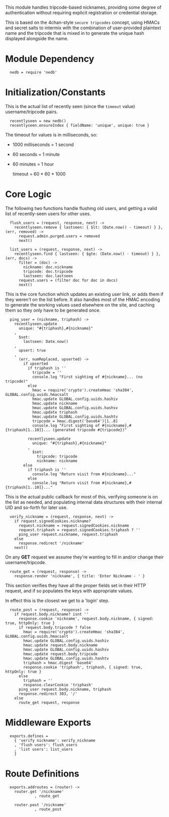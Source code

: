This module handles tripcode-based nicknames, providing
some degree of authentication without requiring explicit
registration or credential storage.

This is based on the 4chan-style `secure tripcodes`
concept, using HMACs and secret salts to intermix
with the combination of user-provided plaintext name
and the tripcode that is mixed in to generate the
unique hash displayed alongside the name.

Module Dependency
================= 
     
      nedb = require 'nedb'

Initialization/Constants
========================

This is the actual list of recently seen (since the `timeout` value)
username/tripcode pairs.

      recentlyseen = new nedb()
      recentlyseen.ensureIndex { fieldName: 'unique', unique: true }

The timeout for values is in milliseconds, so:

 * 1000 milliseconds = 1 second
 * 60 seconds = 1 minute
 * 60 minutes = 1 hour

      timeout = 60 * 60 * 1000

Core Logic
==========

The following two functions handle flushing old users, and getting
a valid list of recently-seen users for other uses.

      flush_users = (request, response, next) ->
        recentlyseen.remove { lastseen: { $lt: (Date.now() - timeout) } }, (err, removed) ->
          request.admin.purged.users = removed
          next()
      
      list_users = (request, response, next) ->
        recentlyseen.find { lastseen: { $gte: (Date.now() - timeout) } }, (err, docs) ->
          filter = (doc) ->
            nickname: doc.nickname
            tripcode: doc.tripcode
            lastseen: doc.lastseen
          request.users = (filter doc for doc in docs)
          next()

This is the core function which updates an existing user link,
or adds them if they weren't on the list before. It also handles
most of the HMAC encoding to generate the working values used
elsewhere on the site, and caching them so they only have to be
generated once.

      ping_user = (nickname, triphash) ->
        recentlyseen.update
          unique: "#{triphash},#{nickname}"
        ,
          $set:
            lastseen: Date.now()
        ,
          upsert: true
        ,
          (err, numReplaced, upserted) ->
            if upserted
              if triphash is ''
                tripcode = ''
                console.log "First sighting of #{nickname}... (no tripcode)"
              else
                hmac = require('crypto').createHmac 'sha384', GLOBAL.config.uuids.hmacsalt
                hmac.update GLOBAL.config.uuids.hashiv
                hmac.update nickname
                hmac.update GLOBAL.config.uuids.hashsv
                hmac.update triphash
                hmac.update GLOBAL.config.uuids.hashtv
                tripcode = hmac.digest('base64')[1..8]
                console.log "First sighting of #{nickname},#{triphash[1..10]}... (generated tripcode #{tripcode})"
      
              recentlyseen.update
                unique: "#{triphash},#{nickname}"
              ,
                $set:
                  tripcode: tripcode
                  nickname: nickname
            else
              if triphash is ''
                console.log "Return visit from #{nickname}..."
              else
                console.log "Return visit from #{nickname},#{triphash[1..10]}..."

This is the actual public callback for most of this, verifying
someone is on the list as needed, and populating internal data
structures with their internal UID and so-forth for later use.

      verify_nickname = (request, response, next) ->
        if request.signedCookies.nickname?
          request.nickname = request.signedCookies.nickname
          request.triphash = request.signedCookies.triphash ? ''
          ping_user request.nickname, request.triphash
        else
          response.redirect '/nickname'
        next()

On any **GET** request we assume they're wanting to fill in and/or
change their username/tripcode.

      route_get = (request, response) ->
        response.render 'nickname', { title: 'Enter Nickname - ' }

This section verifies they have all the proper fields set in their
HTTP request, and if so populates the keys with appropriate values.

In effect this is the closest we get to a 'login' step.

      route_post = (request, response) ->
        if request.body.nickname? isnt ''
          response.cookie 'nickname', request.body.nickname, { signed: true, httpOnly: true }
          if request.body.tripcode ? false
            hmac = require('crypto').createHmac 'sha384', GLOBAL.config.uuids.hmacsalt
            hmac.update GLOBAL.config.uuids.hashiv
            hmac.update request.body.nickname
            hmac.update GLOBAL.config.uuids.hashsv
            hmac.update request.body.tripcode
            hmac.update GLOBAL.config.uuids.hashtv
            triphash = hmac.digest 'base64'
            response.cookie 'triphash', triphash, { signed: true, httpOnly: true }
          else
            triphash = ''
            response.clearCookie 'triphash'
          ping_user request.body.nickname, triphash
          response.redirect 303, '/'
        else
          route_get request, response

Middleware Exports
==================

      exports.defines =
        { 'verify nickname': verify_nickname
        , 'flush users': flush_users
        , 'list users': list_users
        }

Route Definitions
=================

      exports.addroutes = (router) ->
        router.get '/nickname'
                 , route_get
      
        router.post '/nickname'
                 , route_post
